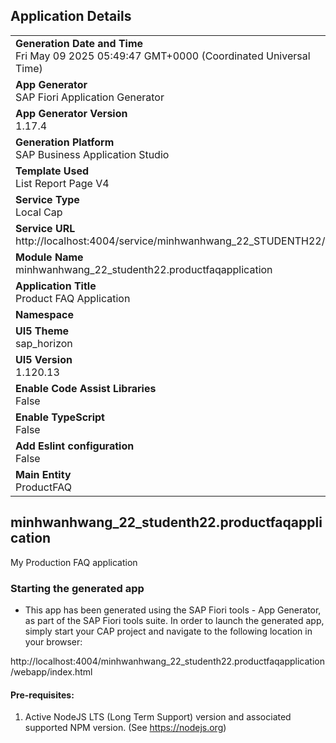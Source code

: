 ## Application Details
|               |
| ------------- |
|**Generation Date and Time**<br>Fri May 09 2025 05:49:47 GMT+0000 (Coordinated Universal Time)|
|**App Generator**<br>SAP Fiori Application Generator|
|**App Generator Version**<br>1.17.4|
|**Generation Platform**<br>SAP Business Application Studio|
|**Template Used**<br>List Report Page V4|
|**Service Type**<br>Local Cap|
|**Service URL**<br>http://localhost:4004/service/minhwanhwang_22_STUDENTH22/|
|**Module Name**<br>minhwanhwang_22_studenth22.productfaqapplication|
|**Application Title**<br>Product FAQ Application|
|**Namespace**<br>|
|**UI5 Theme**<br>sap_horizon|
|**UI5 Version**<br>1.120.13|
|**Enable Code Assist Libraries**<br>False|
|**Enable TypeScript**<br>False|
|**Add Eslint configuration**<br>False|
|**Main Entity**<br>ProductFAQ|

## minhwanhwang_22_studenth22.productfaqapplication

My Production FAQ application

### Starting the generated app

-   This app has been generated using the SAP Fiori tools - App Generator, as part of the SAP Fiori tools suite.  In order to launch the generated app, simply start your CAP project and navigate to the following location in your browser:

http://localhost:4004/minhwanhwang_22_studenth22.productfaqapplication/webapp/index.html

#### Pre-requisites:

1. Active NodeJS LTS (Long Term Support) version and associated supported NPM version.  (See https://nodejs.org)


